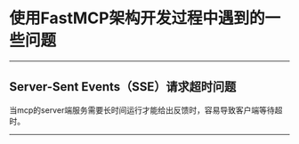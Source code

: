 # 使用FastMCP架构开发过程中遇到的一些问题
---
## Server-Sent Events（SSE）请求超时问题
当mcp的server端服务需要长时间运行才能给出反馈时，容易导致客户端等待超时。

---
